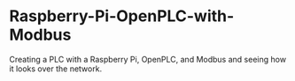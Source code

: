 # Raspberry-Pi-OpenPLC-with-Modbus
Creating a PLC with a Raspberry Pi, OpenPLC, and Modbus and seeing how it looks over the network.
